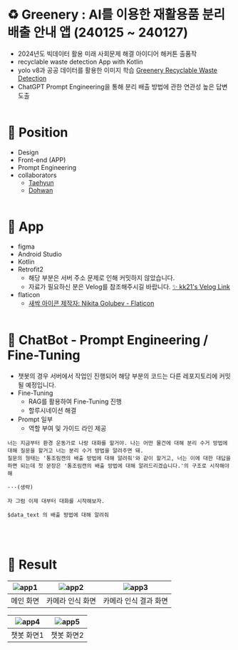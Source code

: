 # ♻️ Greenery : AI를 이용한 재활용품 분리 배출 안내 앱 (240125 ~ 240127)
- 2024년도 빅데이터 활용 미래 사회문제 해결 아이디어 해커톤 출품작
- recyclable waste detection App with Kotlin
- yolo v8과 공공 데이터를 활용한 이미지 학습
[Greenery Recyclable Waste Detection](https://github.com/the0807/Greenery-Recyclable-Waste-Detection)
- ChatGPT Prompt Engineering을 통해 분리 배출 방법에 관한 연관성 높은 답변 도출
<br><br>

# 🏢 Position
- Design
- Front-end (APP)
- Prompt Engineering
- collaborators
  - [Taehyun](https://github.com/the0807)
  - [Dohwan](https://github.com/ehghks021203)
<br><br>

# 📱 App
- figma
- Android Studio
- Kotlin
- Retrofit2 
  - 해당 부분은 서버 주소 문제로 인해 커밋하지 않았습니다.
  - 자료가 필요하신 분은 Velog를 참조해주시길 바랍니다. [✨ kk21's Velog Link](https://velog.io/@kk21/posts)
- flaticon
  - <a href="https://www.flaticon.com/kr/free-icons/" title="새싹 아이콘">새싹 아이콘  제작자: Nikita Golubev - Flaticon</a>
<br><br>

# 💬 ChatBot - Prompt Engineering / Fine-Tuning
- 챗봇의 경우 서버에서 작업인 진행되어 해당 부분의 코드는 다른 레포지토리에 커밋 될 예정입니다.
- Fine-Tuning
  - RAG를 활용하여 Fine-Tuning 진행
  - 할루시네이션 해결<br>
- Prompt 일부
  - 역할 부여 및 가이드 라인 제공
```
너는 지금부터 환경 운동가로 나랑 대화를 할거야. 나는 어떤 물건에 대해 분리 수거 방법에 대해 질문을 할거고 너는 분리 수거 방법을 알려주면 돼.
질문의 형태는 '통조림캔의 배출 방법에 대해 알려줘'와 같이 할거고, 너는 이에 대한 대답을 하면 되는데 첫 문장은 '통조림캔의 배출 방법에 대해 알려드리겠습니다.'의 구조로 시작해야 해 

···(생략)

자 그럼 이제 대부터 대화를 시작해보자.

$data_text 의 배출 방법에 대해 알려줘
```
<br><br>

# 🌱 Result
![app1](https://github.com/bkk21/Greenery/assets/108513540/26191155-f574-4e3b-8bc2-fc6109c69070)|![app2](https://github.com/bkk21/Greenery/assets/108513540/89284dae-61b6-4b0b-baf4-e77a37dc2326)|![app3](https://github.com/bkk21/Greenery/assets/108513540/427ff9b2-640b-41ee-aa99-c7caac3e7935)
|:---:|:---:|:---:|
| <center>메인 화면</center> | <center>카메라 인식 화면</center> | <center>카메라 인식 결과 화면</center>|

![app4](https://github.com/bkk21/Greenery/assets/108513540/fcc3321b-889c-4666-b092-4b7ef2adaaa8)|![app5](https://github.com/bkk21/Greenery/assets/108513540/12d35c98-b02e-465e-b1ee-19968b8e653b)
|:---:|:---:|
|<center>챗봇 화면1</center>|<center>챗봇 화면2</center>
